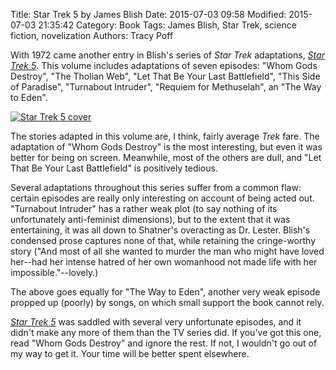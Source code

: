 Title: Star Trek 5 by James Blish
Date: 2015-07-03 09:58
Modified: 2015-07-03 21:35:42
Category: Book
Tags: James Blish, Star Trek, science fiction, novelization
Authors: Tracy Poff

With 1972 came another entry in Blish's series of *Star Trek* adaptations, [*Star Trek 5*][trek5amzn]. This volume includes adaptations of seven episodes: "Whom Gods Destroy", "The Tholian Web", "Let That Be Your Last Battlefield", "This Side of Paradise", "Turnabout Intruder", "Requiem for Methuselah", an "The Way to Eden".

[![Star Trek 5 cover]({filename}images/star-trek-5-cover.jpg)][trek5amzn]

The stories adapted in this volume are, I think, fairly average *Trek* fare. The adaptation of "Whom Gods Destroy" is the most interesting, but even it was better for being on screen. Meanwhile, most of the others are dull, and "Let That Be Your Last Battlefield" is positively tedious.

Several adaptations throughout this series suffer from a common flaw: certain episodes are really only interesting on account of being acted out. "Turnabout Intruder" has a rather weak plot (to say nothing of its unfortunately anti-feminist dimensions), but to the extent that it was entertaining, it was all down to Shatner's overacting as Dr. Lester. Blish's condensed prose captures none of that, while retaining the cringe-worthy story ("And most of all she wanted to murder the man who might have loved her--had her intense hatred of her own womanhood not made life with her impossible."--lovely.)

The above goes equally for "The Way to Eden", another very weak episode propped up (poorly) by songs, on which small support the book cannot rely.

[*Star Trek 5*][trek5amzn] was saddled with several very unfortunate episodes, and it didn't make any more of them than the TV series did. If you've got this one, read "Whom Gods Destroy" and ignore the rest. If not, I wouldn't go out of my way to get it. Your time will be better spent elsewhere.

[trek5amzn]: http://amzn.to/1H4B4fQ
